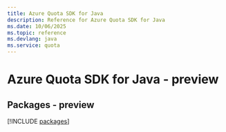```yaml
---
title: Azure Quota SDK for Java
description: Reference for Azure Quota SDK for Java
ms.date: 10/06/2025
ms.topic: reference
ms.devlang: java
ms.service: quota
---
```

# Azure Quota SDK for Java - preview
## Packages - preview
[!INCLUDE [packages](quota-index.md)]